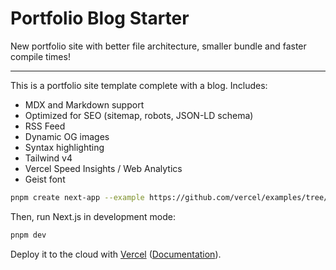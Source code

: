# Portfolio Blog Starter

New portfolio site with better file architecture, smaller bundle and faster compile times!

---

This is a portfolio site template complete with a blog. Includes:

- MDX and Markdown support
- Optimized for SEO (sitemap, robots, JSON-LD schema)
- RSS Feed
- Dynamic OG images
- Syntax highlighting
- Tailwind v4
- Vercel Speed Insights / Web Analytics
- Geist font

```bash
pnpm create next-app --example https://github.com/vercel/examples/tree/main/solutions/blog articles
```

Then, run Next.js in development mode:

```bash
pnpm dev
```

Deploy it to the cloud with [Vercel](https://vercel.com/templates) ([Documentation](https://nextjs.org/docs/app/building-your-application/deploying)).
